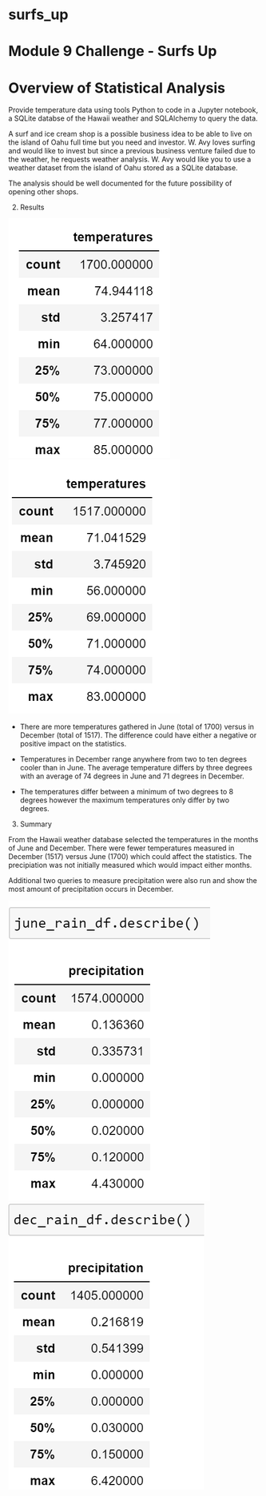 # surfs_up

# Module 9 Challenge - Surfs Up

# Overview of Statistical Analysis

Provide temperature data using tools Python to code in a Jupyter notebook, a SQLite databse of
the Hawaii weather and SQLAlchemy to query the data.

A surf and ice cream shop is a possible business idea to be able to live on the island of Oahu 
full time but you need and investor. W. Avy loves surfing and would like to invest but since
a previous business venture failed due to the weather, he requests weather analysis. W. Avy 
would like you to use a weather dataset from the island of Oahu stored as a SQLite database.

The analysis should be well documented for the future possibility of opening other shops.

2. Results

![june_summary_stats](Resources/june_summary_stats.png)
![dec_summary_stats](Resources/dec_summary_stats.png)

- There are more temperatures gathered in June (total of 1700) versus in December (total of 1517). 
The difference could have either a negative or positive impact on the statistics.

- Temperatures in December range anywhere from two to ten degrees cooler than in June. The average
temperature differs by three degrees with an average of 74 degrees in June and 71 degrees
in December.

- The temperatures differ between a minimum of two degrees to 8 degrees however the maximum
temperatures only differ by two degrees.

3. Summary

From the Hawaii weather database selected the temperatures in the months of June and December.
There were fewer temperatures measured in December (1517) versus June (1700) which could affect
the statistics. The precipiation was not initially measured which would impact either months.

Additional two queries to measure precipitation were also run and show the most amount of
precipitation occurs in December.

![june_rain_stats](Resources/june_rain_stats.png)
![dec_rain_stats](Resources/dec_rain_stats.png)



